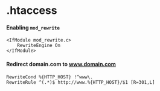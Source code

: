 # .htaccess

#### Enabling `mod_rewrite`
```
<IfModule mod_rewrite.c>
    RewriteEngine On
</IfModule>
```
#### Redirect domain.com to www.domain.com
```
RewriteCond %{HTTP_HOST} !^www\.
RewriteRule ^(.*)$ http://www.%{HTTP_HOST}/$1 [R=301,L]
```
